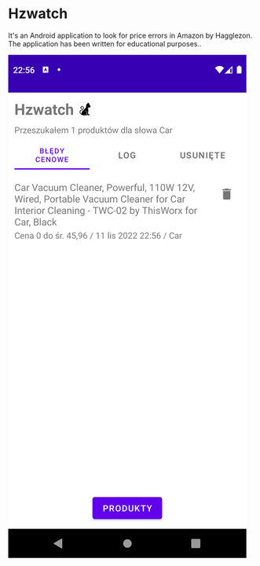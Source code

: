 # Hzwatch

It's an Android application to look for price errors in Amazon by Hagglezon. The application has been written for educational purposes..

![](https://github.com/ttmdear/hzwatch/blob/main/page.png)
